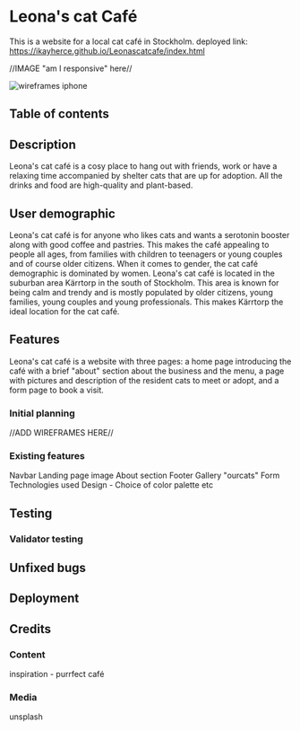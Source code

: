 # Leona's cat Café
This is a website for a local cat café in Stockholm.
deployed link: https://ikayherce.github.io/Leonascatcafe/index.html 

 //IMAGE "am I responsive" here//

 ![wireframes iphone](../assets/readmeimages/wireframe_iphone.png)
 
 ## Table of contents
 
 ## Description 
 Leona's cat café is a cosy place to hang out with friends, work or have a relaxing time accompanied by shelter cats that are up for adoption. All the drinks and food are high-quality and plant-based. 

## User demographic
Leona's cat café is for anyone who likes cats and wants a serotonin booster along with good coffee and pastries. This makes the café appealing to people all ages, from families with children to teenagers or young couples and of course older citizens. When it comes to gender, the cat café demographic is dominated by women. 
 Leona's cat café is located in the suburban area Kärrtorp in the south of Stockholm. This area is known for being calm and trendy and is mostly populated by older citizens, young families, young couples and young professionals. This makes Kärrtorp the ideal location for the cat café.      
 

## Features
Leona's cat café is a website with three pages: a home page introducing the café with a brief "about" section about the business and the menu, a page with pictures and description of the resident cats to meet or adopt, and a form page to book a visit. 
### Initial planning

//ADD WIREFRAMES HERE//

### Existing features
Navbar
Landing page image
About section
Footer
Gallery "ourcats"
Form 
Technologies used
Design - Choice of color palette etc
## Testing

### Validator testing

## Unfixed bugs

## Deployment

## Credits
### Content
inspiration - purrfect café
### Media
unsplash

